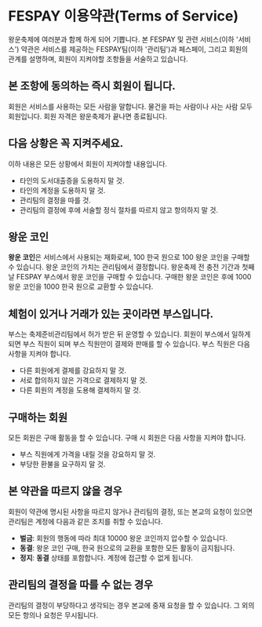 # FESPAY 이용약관(Terms of Service)

왕운축제에 여러분과 함께 하게 되어 기쁩니다.
본 FESPAY 및 관련 서비스(이하 '서비스') 약관은 서비스를 제공하는 FESPAY팀(이하 '관리팀')과 페스페이, 그리고 회원의 관계를 설명하며,
회원이 지켜야할 조항들을 서술하고 있습니다.

## 본 조항에 동의하는 즉시 회원이 됩니다.

회원은 서비스를 사용하는 모든 사람을 말합니다. 물건을 파는 사람이나 사는 사람 모두 회원입니다.
회원 자격은 왕운축제가 끝나면 종료됩니다.

## 다음 상황은 꼭 지켜주세요.

이하 내용은 모든 상황에서 회원이 지켜야할 내용입니다.

- 타인의 도서대출증을 도용하지 말 것.
- 타인의 계정을 도용하지 말 것.
- 관리팀의 결정을 따를 것.
- 관리팀의 결정에 후에 서술할 정식 절차를 따르지 않고 항의하지 말 것.

## 왕운 코인

**왕운 코인**은 서비스에서 사용되는 재화로써, 100 한국 원으로 100 왕운 코인을 구매할 수 있습니다.
왕운 코인의 가치는 관리팀에서 결정합니다. 왕운축제 전 충전 기간과 첫째날 FESPAY 부스에서 왕운 코인을 구매할 수 있습니다.
구매한 왕운 코인은 후에 1000 왕운 코인을 1000 한국 원으로 교환할 수 있습니다.

## 체험이 있거나 거래가 있는 곳이라면 부스입니다.

부스는 축제준비관리팀에서 허가 받은 뒤 운영할 수 있습니다. 
회원이 부스에서 일하게 되면 부스 직원이 되며 부스 직원만이 결제와 판매를 할 수 있습니다.
부스 직원은 다음 사항을 지켜야 합니다.

- 다른 회원에게 결제를 강요하지 말 것.
- 서로 합의하지 않은 가격으로 결제하지 말 것.
- 다른 회원의 계정을 도용해 결제하지 말 것.

## 구매하는 회원

모든 회원은 구매 활동을 할 수 있습니다.
구매 시 회원은 다음 사항을 지켜야 합니다.

- 부스 직원에게 가격을 내릴 것을 강요하지 말 것.
- 부당한 환불을 요구하지 말 것.

## 본 약관을 따르지 않을 경우

회원이 약관에 명시된 사항을 따르지 않거나 관리팀의 결정, 또는 본교의 요청이 있으면 관리팀은
계정에 다음과 같은 조치를 취할 수 있습니다.

- **벌금**: 회원의 행동에 따라 최대 10000 왕운 코인까지 압수할 수 있습니다.
- **동결**: 왕운 코인 구매, 한국 원으로의 교환을 포함한 모든 활동이 금지됩니다.
- **정지**: **동결** 상태를 포함합니다. 계정에 접근할 수 없게 됩니다.

## 관리팀의 결정을 따를 수 없는 경우

관리팀의 결정이 부당하다고 생각되는 경우 본교에 중재 요청을 할 수 있습니다.
그 외의 모든 항의나 요청은 무시됩니다.
